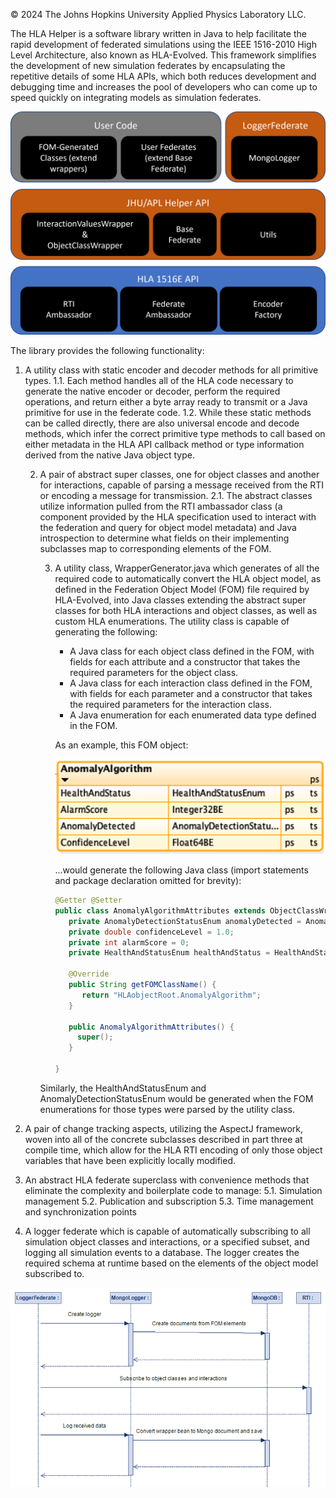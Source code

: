 © 2024  The Johns Hopkins University Applied Physics Laboratory LLC.

The HLA Helper is a software library written in Java to help facilitate the rapid development of federated simulations using the IEEE 1516-2010 High Level Architecture, also known as HLA-Evolved.
This framework simplifies the development of new simulation federates by encapsulating the repetitive details of some HLA APIs, which both reduces development and debugging time and increases the pool of developers who can come up to speed quickly on integrating models as simulation federates.

<img src="./images/structure.png"/>

The library provides the following functionality:

1. A utility class with static encoder and decoder methods for all primitive types.
   1.1. Each method handles all of the HLA code necessary to generate the native encoder or decoder, perform the required operations, and return either a byte array ready to transmit or a Java primitive for use in the federate code.
   1.2. While these static methods can be called directly, there are also universal encode and decode methods, which infer the correct primitive type methods to call based on either metadata in the HLA API callback method or type information derived from the native Java object type.

   2. A pair of abstract super classes, one for object classes and another for interactions, capable of parsing a message received from the RTI or encoding a message for transmission.
      2.1. The abstract classes utilize information pulled from the RTI ambassador class (a component provided by the HLA specification used to interact with the federation and query for object model metadata) and Java introspection to determine what fields on their implementing subclasses map to corresponding elements of the FOM.

      3. A utility class, WrapperGenerator.java which generates of all the required code to automatically convert the HLA object model, as defined in the Federation Object Model (FOM) file required by HLA-Evolved, into Java classes extending the abstract super classes for both HLA interactions and object classes, as well as custom HLA enumerations.
         The utility class is capable of generating the following:
          * A Java class for each object class defined in the FOM, with fields for each attribute and a constructor that takes the required parameters for the object class.
          * A Java class for each interaction class defined in the FOM, with fields for each parameter and a constructor that takes the required parameters for the interaction class.
          * A Java enumeration for each enumerated data type defined in the FOM.

          As an example, this FOM object:

         <img src="./images/aa_uml.png">

         ...would generate the following Java class (import statements and package declaration omitted for brevity):

            ```java
            @Getter @Setter
            public class AnomalyAlgorithmAttributes extends ObjectClassWrapper {
               private AnomalyDetectionStatusEnum anomalyDetected = AnomalyDetectionStatusEnum.Off;
               private double confidenceLevel = 1.0;
               private int alarmScore = 0;
               private HealthAndStatusEnum healthAndStatus = HealthAndStatusEnum.Healthy;
   
               @Override
               public String getFOMClassName() {
                  return "HLAobjectRoot.AnomalyAlgorithm";
               }
   
               public AnomalyAlgorithmAttributes() {
                 super();
               }

            }
         ```
        Similarly, the HealthAndStatusEnum and AnomalyDetectionStatusEnum would be generated when the FOM enumerations for those types were parsed by the utility class.

4. A pair of change tracking aspects, utilizing the AspectJ framework, woven into all of the concrete subclasses described in part three at compile time, which allow for the HLA RTI encoding of only those object variables that have been explicitly locally modified.

5. An abstract HLA federate superclass with convenience methods that eliminate the complexity and boilerplate code to manage:
   5.1. Simulation management
   5.2. Publication and subscription
   5.3. Time management and synchronization points

6. A logger federate which is capable of automatically subscribing to all simulation object classes and interactions, or a specified subset, and logging all simulation events to a database. The logger creates the required schema at runtime based on the elements of the object model subscribed to. 

<img src="./images/logger_sequence.png">
